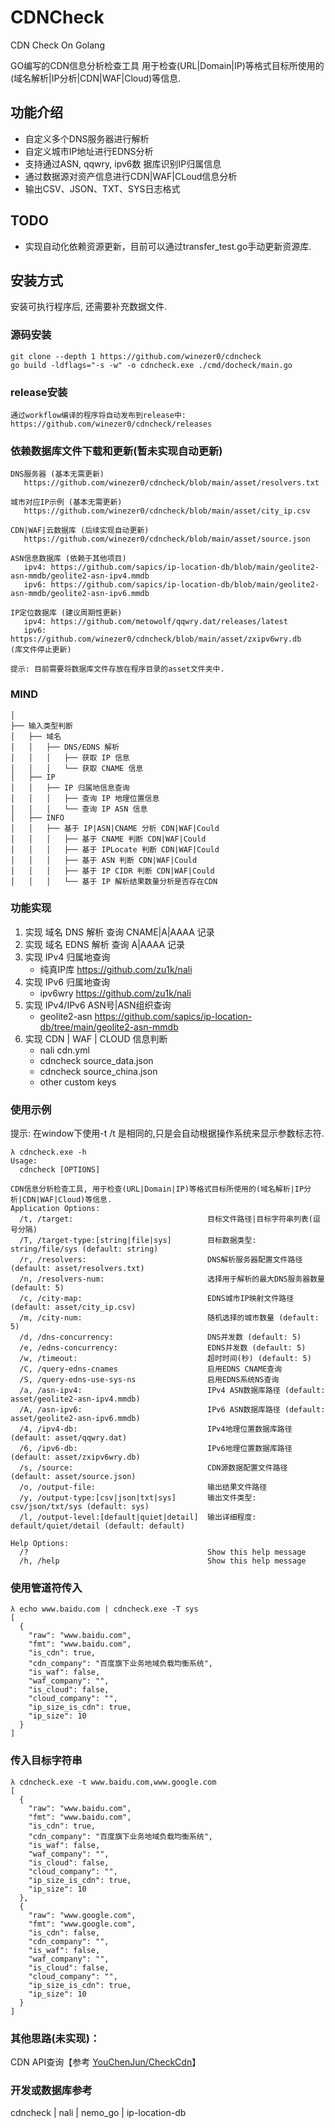 # CDNCheck
CDN Check On Golang

GO编写的CDN信息分析检查工具 用于检查(URL|Domain|IP)等格式目标所使用的(域名解析|IP分析|CDN|WAF|Cloud)等信息.

## 功能介绍
- 自定义多个DNS服务器进行解析
- 自定义城市IP地址进行EDNS分析
- 支持通过ASN, qqwry, ipv6数 据库识别IP归属信息
- 通过数据源对资产信息进行CDN|WAF|CLoud信息分析
- 输出CSV、JSON、TXT、SYS日志格式


## TODO
- 实现自动化依赖资源更新，目前可以通过transfer_test.go手动更新资源库.


## 安装方式
安装可执行程序后, 还需要补充数据文件.

### 源码安装
```
git clone --depth 1 https://github.com/winezer0/cdncheck
go build -ldflags="-s -w" -o cdncheck.exe ./cmd/docheck/main.go
```

### release安装
```
通过workflow编译的程序将自动发布到release中:
https://github.com/winezer0/cdncheck/releases
```

### 依赖数据库文件下载和更新(暂未实现自动更新)
```
DNS服务器 (基本无需更新)
   https://github.com/winezer0/cdncheck/blob/main/asset/resolvers.txt
   
城市对应IP示例 (基本无需更新)
   https://github.com/winezer0/cdncheck/blob/main/asset/city_ip.csv
      
CDN|WAF|云数据库 (后续实现自动更新)
   https://github.com/winezer0/cdncheck/blob/main/asset/source.json

ASN信息数据库 (依赖于其他项目)
   ipv4: https://github.com/sapics/ip-location-db/blob/main/geolite2-asn-mmdb/geolite2-asn-ipv4.mmdb
   ipv6: https://github.com/sapics/ip-location-db/blob/main/geolite2-asn-mmdb/geolite2-asn-ipv6.mmdb 

IP定位数据库 (建议周期性更新)
   ipv4: https://github.com/metowolf/qqwry.dat/releases/latest 
   ipv6: https://github.com/winezer0/cdncheck/blob/main/asset/zxipv6wry.db   (库文件停止更新)

提示: 目前需要将数据库文件存放在程序目录的asset文件夹中.
```



### MIND
```
│
├── 输入类型判断
│   ├── 域名
│   │   ├── DNS/EDNS 解析
│   │   │   ├── 获取 IP 信息
│   │   │   └── 获取 CNAME 信息
│   ├── IP   
│   │   ├── IP 归属地信息查询
│   │   │   ├── 查询 IP 地理位置信息
│   │   │   └── 查询 IP ASN 信息
│   ├── INFO  
│   │   ├── 基于 IP|ASN|CNAME 分析 CDN|WAF|Could
│   │   │   ├── 基于 CNAME 判断 CDN|WAF|Could
│   │   │   ├── 基于 IPLocate 判断 CDN|WAF|Could
│   │   │   ├── 基于 ASN 判断 CDN|WAF|Could
│   │   │   ├── 基于 IP CIDR 判断 CDN|WAF|Could
│   │   │   └── 基于 IP 解析结果数量分析是否存在CDN

```

### 功能实现
1. 实现 域名 DNS 解析 查询 CNAME|A|AAAA 记录
2. 实现 域名 EDNS 解析 查询 A|AAAA 记录
3. 实现 IPv4 归属地查询
   - 纯真IP库 https://github.com/zu1k/nali
4. 实现 IPv6 归属地查询
   - ipv6wry https://github.com/zu1k/nali
5. 实现 IPv4/IPv6 ASN号|ASN组织查询
    - geolite2-asn https://github.com/sapics/ip-location-db/tree/main/geolite2-asn-mmdb
6. 实现 CDN | WAF | CLOUD 信息判断
   - nali cdn.yml
   - cdncheck  source_data.json
   - cdncheck  source_china.json
   - other custom keys


### 使用示例
提示: 在window下使用-t /t 是相同的,只是会自动根据操作系统来显示参数标志符.
```
λ cdncheck.exe -h
Usage:
  cdncheck [OPTIONS]

CDN信息分析检查工具, 用于检查(URL|Domain|IP)等格式目标所使用的(域名解析|IP分析|CDN|WAF|Cloud)等信息.
Application Options:
  /t, /target:                              目标文件路径|目标字符串列表(逗号分隔)
  /T, /target-type:[string|file|sys]        目标数据类型: string/file/sys (default: string)
  /r, /resolvers:                           DNS解析服务器配置文件路径 (default: asset/resolvers.txt)
  /n, /resolvers-num:                       选择用于解析的最大DNS服务器数量 (default: 5)
  /c, /city-map:                            EDNS城市IP映射文件路径 (default: asset/city_ip.csv)
  /m, /city-num:                            随机选择的城市数量 (default: 5)
  /d, /dns-concurrency:                     DNS并发数 (default: 5)
  /e, /edns-concurrency:                    EDNS并发数 (default: 5)
  /w, /timeout:                             超时时间(秒) (default: 5)
  /C, /query-edns-cnames                    启用EDNS CNAME查询
  /S, /query-edns-use-sys-ns                启用EDNS系统NS查询
  /a, /asn-ipv4:                            IPv4 ASN数据库路径 (default: asset/geolite2-asn-ipv4.mmdb)
  /A, /asn-ipv6:                            IPv6 ASN数据库路径 (default: asset/geolite2-asn-ipv6.mmdb)
  /4, /ipv4-db:                             IPv4地理位置数据库路径 (default: asset/qqwry.dat)
  /6, /ipv6-db:                             IPv6地理位置数据库路径 (default: asset/zxipv6wry.db)
  /s, /source:                              CDN源数据配置文件路径 (default: asset/source.json)
  /o, /output-file:                         输出结果文件路径
  /y, /output-type:[csv|json|txt|sys]       输出文件类型: csv/json/txt/sys (default: sys)
  /l, /output-level:[default|quiet|detail]  输出详细程度: default/quiet/detail (default: default)

Help Options:
  /?                                        Show this help message
  /h, /help                                 Show this help message

```
### 使用管道符传入
```
λ echo www.baidu.com | cdncheck.exe -T sys
[
  {
    "raw": "www.baidu.com",
    "fmt": "www.baidu.com",
    "is_cdn": true,
    "cdn_company": "百度旗下业务地域负载均衡系统",
    "is_waf": false,
    "waf_company": "",
    "is_cloud": false,
    "cloud_company": "",
    "ip_size_is_cdn": true,
    "ip_size": 10
  }
]

```
### 传入目标字符串
```
λ cdncheck.exe -t www.baidu.com,www.google.com
[
  {
    "raw": "www.baidu.com",
    "fmt": "www.baidu.com",
    "is_cdn": true,
    "cdn_company": "百度旗下业务地域负载均衡系统",
    "is_waf": false,
    "waf_company": "",
    "is_cloud": false,
    "cloud_company": "",
    "ip_size_is_cdn": true,
    "ip_size": 10
  },
  {
    "raw": "www.google.com",
    "fmt": "www.google.com",
    "is_cdn": false,
    "cdn_company": "",
    "is_waf": false,
    "waf_company": "",
    "is_cloud": false,
    "cloud_company": "",
    "ip_size_is_cdn": true,
    "ip_size": 10
  }
]
```

### 其他思路(未实现)：
CDN API查询【参考 [YouChenJun/CheckCdn](https://github.com/YouChenJun/CheckCdn)】


### 开发或数据库参考
cdncheck  | nali | nemo_go | ip-location-db

